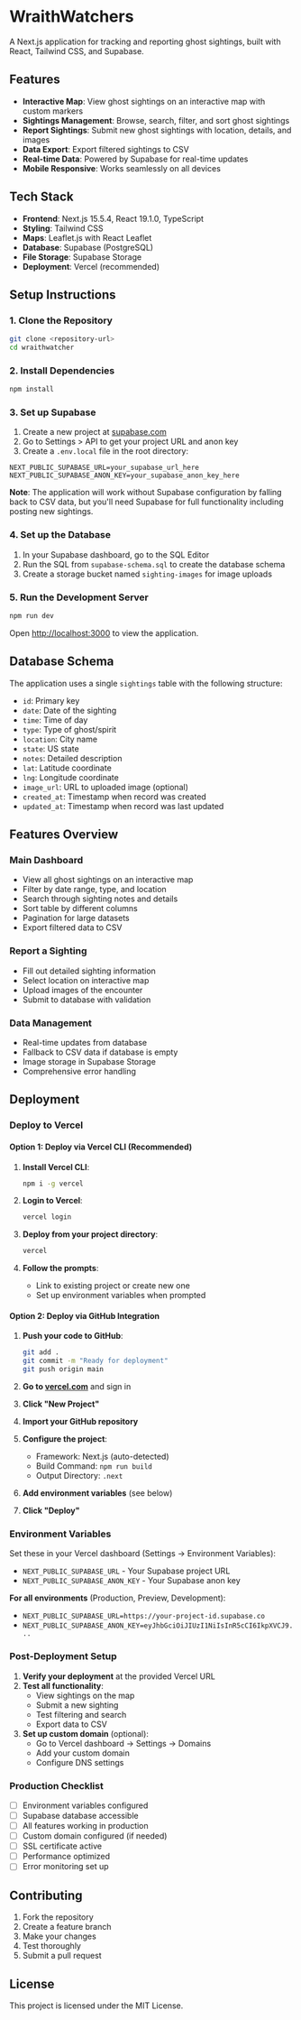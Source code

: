 # WraithWatchers

A Next.js application for tracking and reporting ghost sightings, built with React, Tailwind CSS, and Supabase.

## Features

- **Interactive Map**: View ghost sightings on an interactive map with custom markers
- **Sightings Management**: Browse, search, filter, and sort ghost sightings
- **Report Sightings**: Submit new ghost sightings with location, details, and images
- **Data Export**: Export filtered sightings to CSV
- **Real-time Data**: Powered by Supabase for real-time updates
- **Mobile Responsive**: Works seamlessly on all devices

## Tech Stack

- **Frontend**: Next.js 15.5.4, React 19.1.0, TypeScript
- **Styling**: Tailwind CSS
- **Maps**: Leaflet.js with React Leaflet
- **Database**: Supabase (PostgreSQL)
- **File Storage**: Supabase Storage
- **Deployment**: Vercel (recommended)

## Setup Instructions

### 1. Clone the Repository

```bash
git clone <repository-url>
cd wraithwatcher
```

### 2. Install Dependencies

```bash
npm install
```

### 3. Set up Supabase

1. Create a new project at [supabase.com](https://supabase.com)
2. Go to Settings > API to get your project URL and anon key
3. Create a `.env.local` file in the root directory:

```env
NEXT_PUBLIC_SUPABASE_URL=your_supabase_url_here
NEXT_PUBLIC_SUPABASE_ANON_KEY=your_supabase_anon_key_here
```

**Note**: The application will work without Supabase configuration by falling back to CSV data, but you'll need Supabase for full functionality including posting new sightings.

### 4. Set up the Database

1. In your Supabase dashboard, go to the SQL Editor
2. Run the SQL from `supabase-schema.sql` to create the database schema
3. Create a storage bucket named `sighting-images` for image uploads

### 5. Run the Development Server

```bash
npm run dev
```

Open [http://localhost:3000](http://localhost:3000) to view the application.

## Database Schema

The application uses a single `sightings` table with the following structure:

- `id`: Primary key
- `date`: Date of the sighting
- `time`: Time of day
- `type`: Type of ghost/spirit
- `location`: City name
- `state`: US state
- `notes`: Detailed description
- `lat`: Latitude coordinate
- `lng`: Longitude coordinate
- `image_url`: URL to uploaded image (optional)
- `created_at`: Timestamp when record was created
- `updated_at`: Timestamp when record was last updated

## Features Overview

### Main Dashboard
- View all ghost sightings on an interactive map
- Filter by date range, type, and location
- Search through sighting notes and details
- Sort table by different columns
- Pagination for large datasets
- Export filtered data to CSV

### Report a Sighting
- Fill out detailed sighting information
- Select location on interactive map
- Upload images of the encounter
- Submit to database with validation

### Data Management
- Real-time updates from database
- Fallback to CSV data if database is empty
- Image storage in Supabase Storage
- Comprehensive error handling

## Deployment

### Deploy to Vercel

#### Option 1: Deploy via Vercel CLI (Recommended)

1. **Install Vercel CLI**:
   ```bash
   npm i -g vercel
   ```

2. **Login to Vercel**:
   ```bash
   vercel login
   ```

3. **Deploy from your project directory**:
   ```bash
   vercel
   ```

4. **Follow the prompts**:
   - Link to existing project or create new one
   - Set up environment variables when prompted

#### Option 2: Deploy via GitHub Integration

1. **Push your code to GitHub**:
   ```bash
   git add .
   git commit -m "Ready for deployment"
   git push origin main
   ```

2. **Go to [vercel.com](https://vercel.com)** and sign in
3. **Click "New Project"**
4. **Import your GitHub repository**
5. **Configure the project**:
   - Framework: Next.js (auto-detected)
   - Build Command: `npm run build`
   - Output Directory: `.next`
6. **Add environment variables** (see below)
7. **Click "Deploy"**

### Environment Variables

Set these in your Vercel dashboard (Settings → Environment Variables):

- `NEXT_PUBLIC_SUPABASE_URL` - Your Supabase project URL
- `NEXT_PUBLIC_SUPABASE_ANON_KEY` - Your Supabase anon key

**For all environments** (Production, Preview, Development):
- `NEXT_PUBLIC_SUPABASE_URL=https://your-project-id.supabase.co`
- `NEXT_PUBLIC_SUPABASE_ANON_KEY=eyJhbGciOiJIUzI1NiIsInR5cCI6IkpXVCJ9...`

### Post-Deployment Setup

1. **Verify your deployment** at the provided Vercel URL
2. **Test all functionality**:
   - View sightings on the map
   - Submit a new sighting
   - Test filtering and search
   - Export data to CSV
3. **Set up custom domain** (optional):
   - Go to Vercel dashboard → Settings → Domains
   - Add your custom domain
   - Configure DNS settings

### Production Checklist

- [ ] Environment variables configured
- [ ] Supabase database accessible
- [ ] All features working in production
- [ ] Custom domain configured (if needed)
- [ ] SSL certificate active
- [ ] Performance optimized
- [ ] Error monitoring set up

## Contributing

1. Fork the repository
2. Create a feature branch
3. Make your changes
4. Test thoroughly
5. Submit a pull request

## License

This project is licensed under the MIT License.